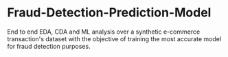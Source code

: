 # Fraud-Detection-Prediction-Model
End to end EDA, CDA and ML analysis over a synthetic e-commerce transaction's dataset with the objective of training the most accurate model for fraud detection purposes.
